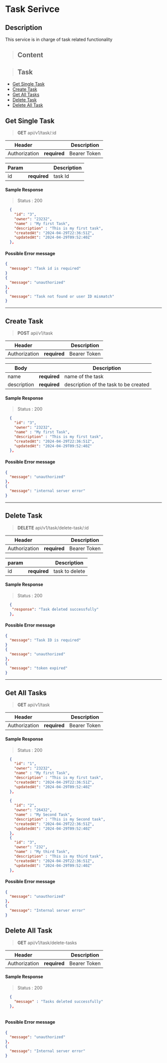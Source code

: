 # Task Serivce

## Description

This service is in charge of task related functionality

> ## Content

> ## Task

- [Get Single Task](#get-single-task)
- [Create Task](#create-task)
- [Get All Tasks](#get-all-tasks)
- [Delete Task](#delete-task)
- [Delete All Task](#delete-all-task)

## Get Single Task

> **GET** api/v1/task/:id

| Header        |              | Description  |
| ------------- | ------------ | ------------ |
| Authorization | **required** | Bearer Token |

| Param |              | Description |
| ----- | ------------ | ----------- |
| id    | **required** | task Id  |

#### Sample Response

> Status : 200

```json
  {
    "id": "3",
    "owner": "23232",
    "name" : "My first Task",
    "description" : "This is my first task",
    "createdAt": "2024-04-29T22:36:51Z",
    "updatedAt": "2024-04-29T09:52:40Z"
  },
```

#### Possible Error message

```json
{
  "message": "Task id is required"
}
{
  "message": "unauthorized"
},
{
  "message": "Task not found or user ID mismatch"
}
```

---

## Create Task

> **POST** api/v1/task

| Header        |              | Description  |
| ------------- | ------------ | ------------ |
| Authorization | **required** | Bearer Token |

| Body        |              | Description                                |
| --------    | ------------ | ------------------------------------------ |
| name        | **required** | name of the task                           |
| description | **required** | description of the task to be created      |


#### Sample Response

> Status : 200

```json
  {
    "id": "3",
    "owner": "23232",
    "name" : "My first Task",
    "description" : "This is my first task",
    "createdAt": "2024-04-29T22:36:51Z",
    "updatedAt": "2024-04-29T09:52:40Z"
  },
```

#### Possible Error message

```json
{
  "message": "unauthorized"
},
{
  "message": "internal server error"
}
```
---

## Delete Task

> **DELETE** api/v1/task/delete-task/:id

| Header        |              | Description  |
| ------------- | ------------ | ------------ |
| Authorization | **required** | Bearer Token |

| param |              | Description       |
| ----- | ------------ | ----------------- |
| id    | **required** | task to delete    |

#### Sample Response

> Status : 200

```json
  {
   "response": "Task deleted successfully"
  },
```

#### Possible Error message

```json
{
  "message": "Task ID is required"
}
{
  "message": "unauthorized"
},
{
  "message": "token expired"
}
```

---

## Get All Tasks

> **GET** api/v1/task

| Header        |              | Description  |
| ------------- | ------------ | ------------ |
| Authorization | **required** | Bearer Token |


#### Sample Response

> Status : 200

```json
  {
    "id": "1",
    "owner": "23232",
    "name" : "My first Task",
    "description" : "This is my first task",
    "createdAt": "2024-04-29T22:36:51Z",
    "updatedAt": "2024-04-29T09:52:40Z"
  },
  
  {
    "id": "2",
    "owner": "26432",
    "name" : "My Second Task",
    "description" : "This is my Second task",
    "createdAt": "2024-04-29T22:36:51Z",
    "updatedAt": "2024-04-29T09:52:40Z"
  },
  {
    "id": "3",
    "owner": "232",
    "name" : "My third Task",
    "description" : "This is my third task",
    "createdAt": "2024-04-29T22:36:51Z",
    "updatedAt": "2024-04-29T09:52:40Z"
  },
```

#### Possible Error message

```json
{
  "message": "unauthorized"
},
{
  "message": "Internal server error"
}
```

## Delete All Task

> **GET** api/v1/task/delete-tasks

| Header        |              | Description  |
| ------------- | ------------ | ------------ |
| Authorization | **required** | Bearer Token |


#### Sample Response

> Status : 200

```json
  {
    "message" : "Tasks deleted successfully"
  },
  
```

#### Possible Error message

```json
{
  "message": "unauthorized"
},
{
  "message": "Internal server error"
}
```

